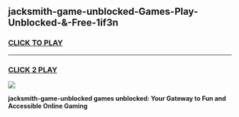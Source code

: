 
## jacksmith-game-unblocked-Games-Play-Unblocked-&-Free-1if3n
<h3>
<a href="https://premium76.site?title=jacksmith-game-unblocked&ref=24A">CLICK TO PLAY</a></h3>
<hr>

<h3>
<a href="https://premium76.site?title=jacksmith-game-unblocked&ref=24A">CLICK 2 PLAY</a>
  
</h3>

<a href="https://premium76.site?title=jacksmith-game-unblocked&ref=24A"><img src="https://clearcache.store/games.png"></a>


**jacksmith-game-unblocked games unblocked: Your Gateway to Fun and Accessible Online Gaming**
